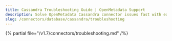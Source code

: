 ```yaml
---
title: Cassandra Troubleshooting Guide | OpenMetadata Support
description: Solve OpenMetadata Cassandra connector issues fast with expert troubleshooting guides, common error fixes, and step-by-step solutions for seamless integration.
slug: /connectors/database/cassandra/troubleshooting
---
```


{% partial file="/v1.7/connectors/troubleshooting.md" /%}
